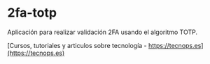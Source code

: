 # 2fa-totp

Aplicación para realizar validación 2FA usando el algoritmo TOTP.

[Cursos, tutoriales y articulos sobre tecnología - https://tecnops.es](https://tecnops.es)
